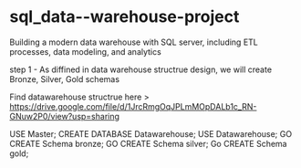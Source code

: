 # sql_data--warehouse-project
Building a modern data warehouse with SQL server, including ETL processes, data modeling, and analytics

step 1 - As diffined in data warehouse structrue design, we will create Bronze, Silver, Gold schemas

Find datawarehouse structrue here > https://drive.google.com/file/d/1JrcRmgOqJPLmMOpDALb1c_RN-GNuw2P0/view?usp=sharing


USE Master;
CREATE DATABASE Datawarehouse;
USE Datawarehouse; 
GO
CREATE Schema bronze;
GO
CREATE Schema silver;
Go
CREATE Schema gold;


